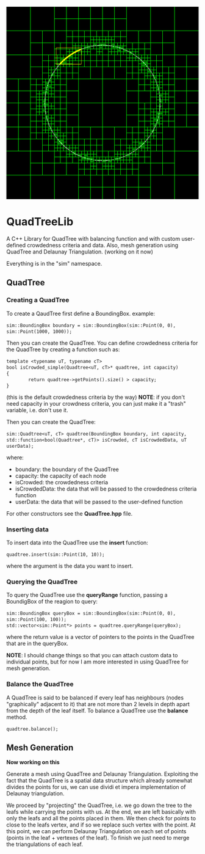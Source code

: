 <p align="center">
  <img src="https://github.com/GiovanniLag/QuadTreeLib/blob/master/imgs/QuadTree_example_image.png" width="650">
</p>


# QuadTreeLib

A C++ Library for QuadTree with balancing function and with custom user-defined crowdedness criteria and data.
Also, mesh generation using QuadTree and Delaunay Triangulation. (working on it now)

Everything is in the "sim" namespace.

## QuadTree

### Creating a QuadTree
To create a QaudTree first define a BoundingBox. example:
```[c++]
sim::BoundingBox boundary = sim::BoundingBox(sim::Point(0, 0), sim::Point(1000, 1000));
```

Then you can create the QuadTree. You can define crowdedness criteria for the QuadTree by creating a function such as:
```[c++]
template <typename uT, typename cT>
bool isCrowded_simple(Quadtree<uT, cT>* quadtree, int capacity)
{
        return quadtree->getPoints().size() > capacity;
}
```
(this is the default crowdedness criteria by the way)
**NOTE**: if you don't need capacity in your crowdness criteria, you can just make it a "trash" variable, i.e. don't use it.


Then you can create the QuadTree:
```[c++]
sim::Quadtree<uT, cT> quadtree(BoundingBox boundary, int capacity, std::function<bool(Quadtree*, cT)> isCrowded, cT isCrowdedData, uT userData);
```
where:
- boundary: the boundary of the QuadTree
- capacity: the capacity of each node
- isCrowded: the crowdedness criteria
- isCrowdedData: the data that will be passed to the crowdedness criteria function
- userData: the data that will be passed to the user-defined function

For other constructors see the **QuadTree.hpp** file.

### Inserting data
To insert data into the QuadTree use the **insert** function:
```[c++]
quadtree.insert(sim::Point(10, 10));
```
where the argument is the data you want to insert.

### Querying the QuadTree
To query the QuadTree use the **queryRange** function, passing a BoundigBox of the reagion to query:
```[c++]
sim::BoundingBox queryBox = sim::BoundingBox(sim::Point(0, 0), sim::Point(100, 100));
std::vector<sim::Point*> points = quadtree.queryRange(queryBox);
```
where the return value is a vector of pointers to the points in the QuadTree that are in the queryBox.

**NOTE**: I should change things so that you can attach custom data to individual points, but for now I am more interested in using QuadTree for mesh generation.

### Balance the QuadTree
A QuadTree is said to be balanced if every leaf has neighbours (nodes "graphically" adjacent to it) that are not more than 2 levels in depth apart from the depth of the leaf itself.
To balance a QuadTree use the **balance** method.
```[c++]
quadtree.balance();
```

## Mesh Generation
**Now working on this**

Generate a mesh using QuadTree and Delaunay Triangulation.
Exploiting the fact that the QuadTree is a spatial data structure which already somewhat divides the points for us, we can use dividi et impera implementation of Delaunay triangulation.

We proceed by "projecting" the QuadTree, i.e. we go down the tree to the leafs while carrying the points with us. At the end, we are left basically with only the leafs and all the points placed in them.
We then check for points to close to the leafs vertex, and if so we replace such vertex with the point.
At this point, we can perform Delaunay Triangulation on each set of points (points in the leaf + vertexes of the leaf).
To finish we just need to merge the triangulations of each leaf.
